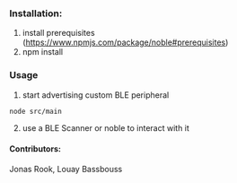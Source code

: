 ### Installation: ###

1. install prerequisites (https://www.npmjs.com/package/noble#prerequisites)
2. npm install

### Usage ###
1. start advertising custom BLE peripheral
```sh
node src/main
```

2. use a BLE Scanner or noble to interact with it

#### Contributors: ####
Jonas Rook, 
Louay Bassbouss